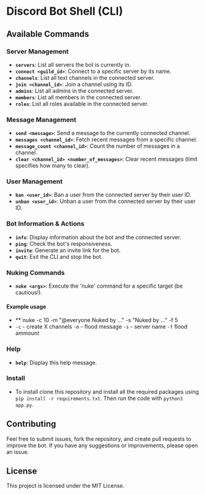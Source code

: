 # Discord Bot Shell (CLI)

## Available Commands

### Server Management
- **`servers`**: List all servers the bot is currently in.
- **`connect <guild_id>`**: Connect to a specific server by its name.
- **`channels`**: List all text channels in the connected server.
- **`join <channel_id>`**: Join a channel using its ID.
- **`admins`**: List all admins in the connected server.
- **`members`**: List all members in the connected server.
- **`roles`**: List all roles available in the connected server.

### Message Management
- **`send <message>`**: Send a message to the currently connected channel.
- **`messages <channel_id>`**: Fetch recent messages from a specific channel.
- **`message_count <channel_id>`**: Count the number of messages in a channel.
- **`clear <channel_id> <number_of_messages>`**: Clear recent messages (limit specifies how many to clear).

### User Management
- **`ban <user_id>`**: Ban a user from the connected server by their user ID.
- **`unban <user_id>`**: Unban a user from the connected server by their user ID.

### Bot Information & Actions
- **`info`**: Display information about the bot and the connected server.
- **`ping`**: Check the bot's responsiveness.
- **`invite`**: Generate an invite link for the bot.
- **`quit`**: Exit the CLI and stop the bot.

### Nuking Commands
- **`nuke <args>`**: Execute the 'nuke' command for a specific target (be cautious!).
#### Example usage
- **`nuke -c 10 -m "@everyone Nuked by ..." -s "Nuked by ..." -f 5
- `-c` - create X channels `-m` - flood message `-s` - server name `-f` flood ammount 
### Help
- **`help`**: Display this help message.

### Install
- To install clone this repository and install all the required packages using `pip install -r requirements.txt`. Then run the code with `python3 app.py`.
## Contributing

Feel free to submit issues, fork the repository, and create pull requests to improve the bot. If you have any suggestions or improvements, please open an issue.

## License

This project is licensed under the MIT License.
